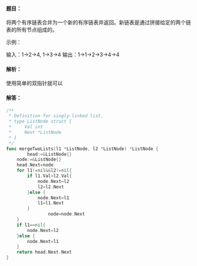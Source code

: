 #### 题目：

将两个有序链表合并为一个新的有序链表并返回。新链表是通过拼接给定的两个链表的所有节点组成的。 

示例：

输入：1->2->4, 1->3->4
输出：1->1->2->3->4->4



#### 解析：

使用简单的双指针就可以

#### 解答：

```go
/**
 * Definition for singly-linked list.
 * type ListNode struct {
 *     Val int
 *     Next *ListNode
 * }
 */
func mergeTwoLists(l1 *ListNode, l2 *ListNode) *ListNode {
    	head:=&ListNode{}
	node:=&ListNode{}
	head.Next=node
	for l1!=nil&&l2!=nil{
		if l1.Val>l2.Val{
			node.Next=l2
			l2=l2.Next
		}else {
			node.Next=l1
			l1=l1.Next
		}
        		node=node.Next
	}
	if l1==nil{
		node.Next=l2
	}else {
		node.Next=l1
	}
	return head.Next.Next
}
```

